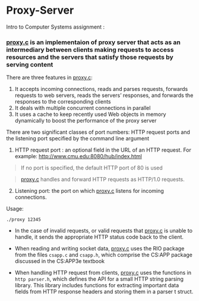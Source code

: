 # Proxy-Server

Intro to Computer Systems assignment :



### [proxy.c](proxy.c) is an implementaion of proxy server that acts as an intermediary between clients making requests to access resources and the servers that satisfy those requests by serving content

There are three features in [proxy.c](proxy.c):


1. It accepts incoming connections, reads and parses requests, forwards requests to web servers, reads the servers’ responses, and forwards the responses to the corresponding clients
2. It deals with multiple concurrent connections in parallel
3. It uses a cache to keep recently used Web objects in memory dynamically to boost the performance of the proxy server

There are two significant classes of port numbers: HTTP request ports and the listening port specified by the command line argument 


1.   HTTP request port : an optional field in the URL of an HTTP request. For example: http://www.cmu.edu:8080/hub/index.html

> If no port is specified, the default HTTP port of 80 is used

> [proxy.c](proxy.c) handles and forward HTTP requests as HTTP/1.0 requests.

2.   Listening port: the port on which [proxy.c](proxy.c) listens for incoming connections. 



Usage: 

```
./proxy 12345
```



* In the case of invalid requests, or valid requests that [proxy.c](proxy.c) is unable to handle, it sends the appropriate HTTP status code back to the client.

* When reading and writing socket data, [proxy.c](proxy.c) uses the RIO package from the 
files `csapp.c` and `csapp.h`, which comprise the CS:APP package discussed in the CS:APP3e textbook

* When handling HTTP request from clients, [proxy.c](proxy.c) uses the functions in `http parser.h`, which defines the API for a small HTTP string parsing library. This library includes functions for extracting important data fields from HTTP response headers and storing them in a parser t struct.



